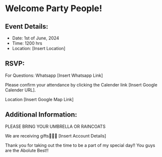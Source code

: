 <html>
<head>
  <title>Beanne's Birthday Picnic</title>
</head>
<body>
  <h1>Welcome Party People!</h1>
  
  <h2>Event Details:</h2>
  <ul>
    <li>Date: 1st of June, 2024</li>
    <li>Time: 1200 hrs</li>
    <li>Location: [Insert Location]</li>
  </ul>

  <h2>RSVP:</h2>
  <p>For Questions: Whatsapp [Insert Whatsapp Link]</p>
  <p>Please confirm your attendance by clicking the Calender link [Insert Google Calender URL].</p>
  <p>Location [Insert Google Map Link]</p>
  
  <h2>Additional Information:</h2>
  <p>PLEASE BRING YOUR UMBRELLA OR RAINCOATS</p>
  <p>We are receiving gifts🙇‍♀️🤎 [Insert Account Details]</p>
  <p>Thank you for taking out the time to be a part of my special day!! You guys are the Abolute Best!!</p>
</body>
</html>
